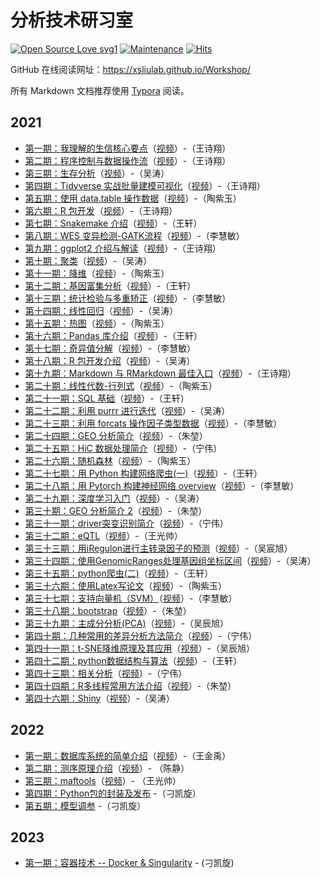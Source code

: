 # 分析技术研习室

[![Open Source Love svg1](https://badges.frapsoft.com/os/v1/open-source.svg?v=103)](https://github.com/ellerbrock/open-source-badges/)
[![Maintenance](https://img.shields.io/badge/Maintained%3F-yes-green.svg)](https://GitHub.com/XSLiuLab/Workshop/graphs/commit-activity)
[![Hits](https://hits.seeyoufarm.com/api/count/incr/badge.svg?url=https%3A%2F%2Fgithub.com%2FXSLiuLab%2FWorkshop&count_bg=%2379C83D&title_bg=%23555555&icon=&icon_color=%23E7E7E7&title=hits&edge_flat=false)](https://hits.seeyoufarm.com)

GitHub 在线阅读网址：<https://xsliulab.github.io/Workshop/>

所有 Markdown 文档推荐使用 [Typora](https://typora.io/) 阅读。

## 2021

- [第一期：我理解的生信核心要点](2021/week1/第一周.md)（[视频](https://www.bilibili.com/video/BV16K4y1t7VD)）-（王诗翔）
- [第二期：程序控制与数据操作流](2021/week2/第二期.md)（[视频](https://www.bilibili.com/video/BV1Ua4y1e7or)）-（王诗翔）
- [第三期：生存分析](2021/week3/生存分析.md)（[视频](https://www.bilibili.com/video/BV1et4y1y7RL)）-（吴涛）
- [第四期：Tidyverse 实战批量建模可视化](2021/week4/第四期.md)（[视频](https://www.bilibili.com/video/BV1hg4y1q7xc)）-（王诗翔）
- [第五期：使用 data.table 操作数据](2021/week5/data.table.md)（[视频](https://www.bilibili.com/video/BV1wv411B7gh)）-（陶紫玉）
- [第六期：R 包开发](2021/week6/第六期.md)（[视频](https://www.bilibili.com/video/BV1ST4y1J7Ai)）-（王诗翔）
- [第七期：Snakemake 介绍](2021/week7/第七期.md)（[视频](https://www.bilibili.com/video/BV13C4y1h7Eq)）-（王轩）
- [第八期：WES 变异检测-GATK流程](2021/week8/第八周.md)（[视频](https://www.bilibili.com/video/BV1rA411e77K)）-（李慧敏）
- [第九期：ggplot2 介绍与解读](2021/week9/week9.md)（[视频](https://www.bilibili.com/video/BV1wk4y1m7rn)）-（王诗翔）
- [第十期：聚类](2021/week10/cluster.md)（[视频](https://www.bilibili.com/video/BV1Bh411o77W)）-（吴涛）
- [第十一期：降维](2021/week11/降维.md)（[视频](https://www.bilibili.com/video/BV1LC4y1873N)）-（陶紫玉）
- [第十二期：基因富集分析](2021/week12/基因富集分析.md)（[视频](https://www.bilibili.com/video/BV1Yt4y1D7tG)）-（王轩）
- [第十三期：统计检验与多重矫正](2021/week13/统计检验与多重矫正.md)（[视频](https://www.bilibili.com/video/BV1gA411n71B)）-（李慧敏）
- [第十四期：线性回归](2021/week14/linear_regression_analysis.md)（[视频](https://www.bilibili.com/video/BV1254y1e7LD)）-（吴涛）
- [第十五期：热图](2021/week15/热图workshop.md)（[视频](https://www.bilibili.com/video/BV1Pa4y1E7WS)）-（陶紫玉）
- [第十六期：Pandas 库介绍](2021/week16/Pandas.md)（[视频](https://www.bilibili.com/video/BV1fz4y1o7jh)）-（王轩）
- [第十七期：奇异值分解](2021/week17/奇异值分解.md)（[视频](https://www.bilibili.com/video/BV19A411E7KJ)）-（李慧敏）
- [第十八期：R 包开发介绍](2021/week18/R_package_development_introduction.md)（[视频](https://www.bilibili.com/video/BV1ST4y1J7Ai)）-（吴涛）
- [第十九期：Markdown 与 RMarkdown 最佳入口](2021/week19/markdown-rmarkdown.md)（[视频](https://www.bilibili.com/video/BV1pk4y117Ng)）-（王诗翔）
- [第二十期：线性代数-行列式](2021/week20/Linear_Algebra_1.md)（[视频](https://www.bilibili.com/video/BV1Ly4y1r768)）-（陶紫玉）
- [第二十一期：SQL 基础](2021/week21/SQL基础.md)（[视频](https://www.bilibili.com/video/BV1XA411L766)）-（王轩）
- [第二十二期：利用 purrr 进行迭代](2021/week22/purrr.md)（[视频](https://www.bilibili.com/video/BV15i4y1L7qs)）-（吴涛）
- [第二十三期：利用 forcats 操作因子类型数据](2021/week23/forcats.md)（[视频](https://www.bilibili.com/video/BV1X5411L7fF)）-（李慧敏）
- [第二十四期：GEO 分析简介](2021/week24/GEO芯片分析1.md)（[视频](https://www.bilibili.com/video/BV1fK4y1Z7GQ)）-（朱堃）
- [第二十五期：HiC 数据处理简介](2021/week25/Hic数据介绍及处理.md)（[视频](https://www.bilibili.com/video/BV13a411w7bf)）-（宁伟）
- [第二十六期：随机森林](2021/week26/randomforest.md)（[视频](https://www.bilibili.com/video/BV1wa4y1W7J1)）-（陶紫玉）
- [第二十七期：用 Python 构建网络爬虫(一)](2021/week27/用Python构建网络爬虫.md)（[视频](https://www.bilibili.com/video/BV1M64y1f7xr)）-（王轩）
- [第二十八期：用 Pytorch 构建神经网络 overview](2021/week28/overview.md)（[视频](https://www.bilibili.com/video/BV1Vv411b7Z9)）-（李慧敏）
- [第二十九期：深度学习入门](2021/week29/深度学习入门.md)（[视频](https://www.bilibili.com/video/BV1NK411g7HW)）-（吴涛）
- [第三十期：GEO 分析简介 2](2021/week30/GEO芯片数据分析2.md)（[视频](https://www.bilibili.com/video/BV11t4y1r7mU)）-（朱堃）
- [第三十一期：driver突变识别简介](2021/week31/文档.md)（[视频](https://www.bilibili.com/video/BV1JA411W7LJ)）-（宁伟）
- [第三十二期：eQTL](2021/week32/eqtl计算方法.md)（[视频](https://www.bilibili.com/video/BV1Kv4y1f7g3)）-（王光帅）
- [第三十三期：用iRegulon进行主转录因子的预测](2021/week33/Week33.md)（[视频](https://www.bilibili.com/video/BV1nV411q7qD)）-（吴宸旭）
- [第三十四期：使用GenomicRanges处理基因组坐标区间](2021/week34/GenomicRanges.md)（[视频](https://www.bilibili.com/video/BV1Ev411e7oH)）-（吴涛）
- [第三十五期：python爬虫(二)](2021/week35/爬虫(二).md)（[视频](https://www.bilibili.com/video/BV1nf4y167CZ)）-（王轩）
- [第三十六期：使用Latex写论文](2021/week36/使用Latex写论文.md)（[视频](https://www.bilibili.com/video/BV1Ev411h7Z5)）-（陶紫玉）
- [第三十七期：支持向量机（SVM）](2021/week37/支持向量机（SVM）.md)（[视频](https://www.bilibili.com/video/BV1NX4y1G7HJ)）-（李慧敏）
- [第三十八期：bootstrap](2021/week38/bootstrap.md)（[视频](https://www.bilibili.com/video/BV1sy4y1E7m4)）-（朱堃）
- [第三十九期：主成分分析(PCA)](2021/week39/主成分分析(PCA).md)（[视频](https://www.bilibili.com/video/BV1oU4y1a75S)）-（吴辰旭）
- [第四十期：几种常用的差异分析方法简介](2021/week40/几种常用的差异分析方法简介)（[视频](https://www.bilibili.com/video/BV1GK4y1K7Te)）-（宁伟）
- [第四十一期：t-SNE降维原理及其应用](2021/week41/t-SNE降维原理及其应用.md)（[视频](https://www.bilibili.com/video/BV1FX4y137ST)）-（吴辰旭）
- [第四十二期：python数据结构与算法](2021/week42/python数据结构与算法.md)（[视频](https://www.bilibili.com/video/BV1Ho4y127R4)）-（王轩）
- [第四十三期：相关分析](2021/week43/相关分析.md)（[视频](https://www.bilibili.com/video/BV1SQ4y1R75N)）-（宁伟）
- [第四十四期：R多线程常用方法介绍](2021/week44/R多线程常用方法介绍.md)（[视频](https://www.bilibili.com/video/BV1R54y1V7wZ)）-（朱堃）
- [第四十六期：Shiny](2021/week46/mastering_shiny.md)（[视频](https://www.bilibili.com/video/BV1NX4y1G7HJ)）-（吴涛）

## 2022

- [第一期：数据库系统的简单介绍](2022/week1/数据库系统的简单介绍.md)（[视频](https://www.bilibili.com/video/BV1qR4y157xu)）-（王金禹）
- [第二期：测序原理介绍](2022/week2/测序技术的发展.md)（[视频](https://www.bilibili.com/video/BV12P4y1c7QC)）- （陈静）
- [第三期：maftools](2022/week3/maftools使用方法.md)（[视频](https://www.bilibili.com/video/BV12P4y1c7QC)）- （王光帅）
- [第四期：Python包的封装及发布](2022/week4/Python包的封装及发布.md) -（刁凯旋）
- [第五期：模型调参](2022/week5/模型调参.md) -（刁凯旋）

## 2023

- [第一期：容器技术 -- Docker & Singularity](2023/week1/容器技术%20--%20Docker%20&%20Singularity.md) - (刁凯旋)
